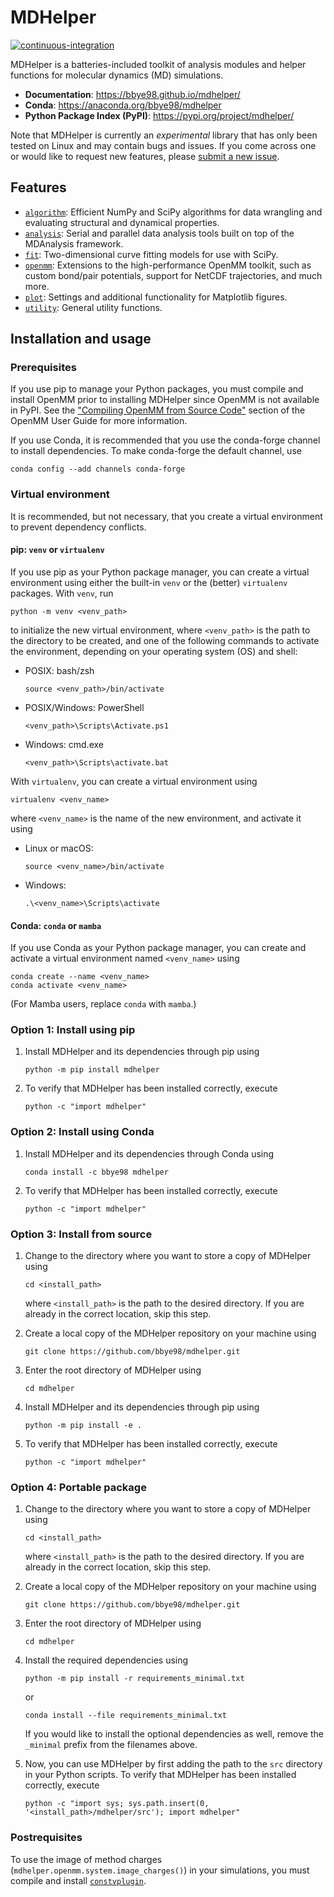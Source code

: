 # MDHelper

[![continuous-integration](https://github.com/bbye98/mdhelper/actions/workflows/ci.yml/badge.svg)](https://github.com/bbye98/mdhelper/actions/workflows/ci.yml)

MDHelper is a batteries-included toolkit of analysis modules and helper
functions for molecular dynamics (MD) simulations.

* **Documentation**: https://bbye98.github.io/mdhelper/
* **Conda**: https://anaconda.org/bbye98/mdhelper
* **Python Package Index (PyPI)**: https://pypi.org/project/mdhelper/

Note that MDHelper is currently an *experimental* library that has 
only been tested on Linux and may contain bugs and issues. If you come 
across one or would like to request new features, please 
[submit a new issue](https://github.com/bbye98/mdhelper/issues/new).

## Features

* [`algorithm`](https://github.com/bbye98/mdhelper/tree/main/src/mdhelper/algorithm): 
Efficient NumPy and SciPy algorithms for data wrangling and evaluating 
structural and dynamical properties.
* [`analysis`](https://github.com/bbye98/mdhelper/tree/main/src/mdhelper/analysis): 
Serial and parallel data analysis tools built on top of the MDAnalysis 
framework.
* [`fit`](https://github.com/bbye98/mdhelper/tree/main/src/mdhelper/fit): 
Two-dimensional curve fitting models for use with SciPy.
* [`openmm`](https://github.com/bbye98/mdhelper/tree/main/src/mdhelper/openmm): 
Extensions to the high-performance OpenMM toolkit, such as custom 
bond/pair potentials, support for NetCDF trajectories, and much more.
* [`plot`](https://github.com/bbye98/mdhelper/tree/main/src/mdhelper/plot): 
Settings and additional functionality for Matplotlib figures.
* [`utility`](https://github.com/bbye98/mdhelper/tree/main/src/mdhelper/utility): 
General utility functions.

## Installation and usage

### Prerequisites

If you use pip to manage your Python packages, you must compile and 
install OpenMM prior to installing MDHelper since OpenMM is not 
available in PyPI. See the 
["Compiling OpenMM from Source Code"](http://docs.openmm.org/latest/userguide/library/02_compiling.html) 
section of the OpenMM User Guide for more information.

If you use Conda, it is recommended that you use the conda-forge 
channel to install dependencies. To make conda-forge the default 
channel, use

    conda config --add channels conda-forge

### Virtual environment

It is recommended, but not necessary, that you create a virtual 
environment to prevent dependency conflicts.

#### pip: `venv` or `virtualenv`

If you use pip as your Python package manager, you can create a virtual 
environment using either the built-in `venv` or the (better) `virtualenv`
packages. With `venv`, run

    python -m venv <venv_path>

to initialize the new virtual environment, where `<venv_path>` is the 
path to the directory to be created, and one of the following commands 
to activate the environment, depending on your operating system (OS) and 
shell:

* POSIX: bash/zsh

      source <venv_path>/bin/activate

* POSIX/Windows: PowerShell

      <venv_path>\Scripts\Activate.ps1

* Windows: cmd.exe

      <venv_path>\Scripts\activate.bat

With `virtualenv`, you can create a virtual environment using

    virtualenv <venv_name>

where `<venv_name>` is the name of the new environment, and activate it 
using

* Linux or macOS:

      source <venv_name>/bin/activate

* Windows: 

      .\<venv_name>\Scripts\activate

#### Conda: `conda` or `mamba`

If you use Conda as your Python package manager, you can create and 
activate a virtual environment named `<venv_name>` using

    conda create --name <venv_name>
    conda activate <venv_name>

(For Mamba users, replace `conda` with `mamba`.)

### Option 1: Install using pip

 1. Install MDHelper and its dependencies through pip using 

        python -m pip install mdhelper

 2. To verify that MDHelper has been installed correctly, execute

        python -c "import mdhelper"

### Option 2: Install using Conda

 1. Install MDHelper and its dependencies through Conda using

        conda install -c bbye98 mdhelper

 2. To verify that MDHelper has been installed correctly, execute

        python -c "import mdhelper"

### Option 3: Install from source

 1. Change to the directory where you want to store a copy of MDHelper 
    using

        cd <install_path>

    where `<install_path>` is the path to the desired directory. If you
    are already in the correct location, skip this step.

 2. Create a local copy of the MDHelper repository on your machine using

        git clone https://github.com/bbye98/mdhelper.git

 3. Enter the root directory of MDHelper using

        cd mdhelper

 4. Install MDHelper and its dependencies through pip using

        python -m pip install -e .

 5. To verify that MDHelper has been installed correctly, execute

        python -c "import mdhelper"

### Option 4: Portable package

 1. Change to the directory where you want to store a copy of MDHelper 
    using

        cd <install_path>

    where `<install_path>` is the path to the desired directory. If you
    are already in the correct location, skip this step.

 2. Create a local copy of the MDHelper repository on your machine using

        git clone https://github.com/bbye98/mdhelper.git

 3. Enter the root directory of MDHelper using

        cd mdhelper

 4. Install the required dependencies using

        python -m pip install -r requirements_minimal.txt

    or

        conda install --file requirements_minimal.txt

    If you would like to install the optional dependencies as well,
    remove the `_minimal` prefix from the filenames above.

 5. Now, you can use MDHelper by first adding the path to the `src` 
    directory in your Python scripts. To verify that MDHelper has been 
    installed correctly, execute

        python -c "import sys; sys.path.insert(0, '<install_path>/mdhelper/src'); import mdhelper"

### Postrequisites

To use the image of method charges 
(`mdhelper.openmm.system.image_charges()`) in your simulations, you must
compile and install [`constvplugin`](https://github.com/scychon/openmm_constV).